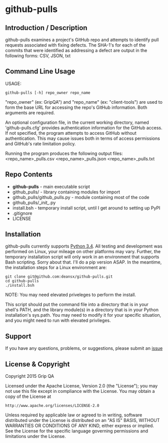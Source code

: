 github-pulls
=========================

Introduction / Description
----------------------

github-pulls examines a project's GitHub repo and attempts to identify pull
requests associated with fixing defects.  The SHA-1's for each of the 
commits that were identified as addressing a defect are output in the
following forms: CSV, JSON, txt


Command Line Usage
----------------------

USAGE:

    github-pulls [-h] repo_owner repo_name

"repo_owner" (ex: GripQA") and "repo_name" (ex: "client-tools") are used
to form the base URL for accessing the repo's GitHub information. Both
arguments are required.

An optional configuration file, in the current working directory, named
'github-pulls.cfg' provides authentication information for the GitHub access.
If not specified, the program attempts to access GitHub without authentication.
This may cause issues both in terms of access permissions and GitHub's rate
limitation policy.


Running the program produces the following output files:
    <repo_name>_pulls.csv
    <repo_name>_pulls.json
    <repo_name>_pulls.txt


Repo Contents
----------------------

* **github-pulls** - main executable script
* github_pulls/ - library containing modules for import
* github_pulls/github_pulls.py - module containing most of the code
* github_pulls/\__init\__.py
* install.bsh - temporary install script, until I get around to setting up PyPI
* .gitignore
* LICENSE


Installation
----------------------

github-pulls currently supports
[Python 3.4](https://www.python.org/downloads/).
All testing and development was performed on Linux, your mileage on other
platforms may vary. Further, the temporary installation script will only work
in an environment that supports Bash scripting. Sorry about that. I'll do
a pip version ASAP. In the meantime, the installation steps for a Linux
environment are:

    git clone git@github.com:deansx/github-pulls.git
    cd github-pulls
    ./install.bsh

NOTE: You may need elevated priveleges to perform the install.

This script should put the command file into a directory that is in your
shell's PATH, and the library module(s) in a directory that is in your Python
installation's sys.path. You may need to modify it for your specific situation,
and you might need to run with elevated privileges.


Support
----------------------

If you have any questions, problems, or suggestions, please submit an
[issue](../../issues)

License & Copyright
----------------------

Copyright 2015 Grip QA

Licensed under the Apache License, Version 2.0 (the "License");
you may not use this file except in compliance with the License.
You may obtain a copy of the License at

    http://www.apache.org/licenses/LICENSE-2.0

Unless required by applicable law or agreed to in writing, software
distributed under the License is distributed on an "AS IS" BASIS,
WITHOUT WARRANTIES OR CONDITIONS OF ANY KIND, either express or implied.
See the License for the specific language governing permissions and
limitations under the License.

